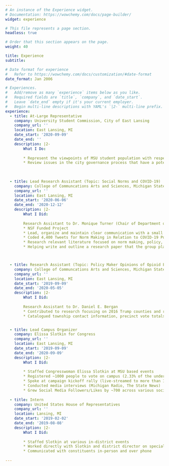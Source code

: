 ```yaml
---
# An instance of the Experience widget.
# Documentation: https://wowchemy.com/docs/page-builder/
widget: experience

# This file represents a page section.
headless: true

# Order that this section appears on the page.
weight: 40

title: Experience
subtitle:

# Date format for experience
#   Refer to https://wowchemy.com/docs/customization/#date-format
date_format: Jan 2006

# Experiences.
#   Add/remove as many `experience` items below as you like.
#   Required fields are `title`, `company`, and `date_start`.
#   Leave `date_end` empty if it's your current employer.
#   Begin multi-line descriptions with YAML's `|2-` multi-line prefix.
experience:
  - title: At-Large Representative
    company: University Student Commission, City of East Lansing
    company_url: ''
    location: East Lansing, MI
    date_start: '2020-09-09'
    date_end: ''
    description: |2-
        What I Do:
        
        * Represent the viewpoints of MSU student population with respect to city policies and legislation
        * Review issues in the city governance process that have a potential to affect the interests of the MSU student population and associated activities
       
        
 
  - title: Lead Research Assistant (Topic: Social Norms and COVID-19)
    company: College of Communcations Arts and Sciences, Michigan State University
    company_url: ''
    location: East Lansing, MI
    date_start: '2020-06-06'
    date_end: '2020-12-12'
    description: |2-
        What I Did:
        
        Research Assistant to Dr. Monique Turner (Chair of Department of Communication)
        * NSF Funded Project
        * Lead, organize and maintain clear communication with a small research team alongside a chair of the
        * Coded 4,400 Tweets for Norm Making in Relation to COVID-19 Policy
        * Research relevant literature focused on norm making, policy, and COVID-19
        * Helping write and outline a research paper that the group plans to publish



  - title: Research Assistant (Topic: Policy Maker Opinions of Opioid Epidemic)
    company: College of Communcations Arts and Sciences, Michigan State University
    company_url: ''
    location: East Lansing, MI
    date_start: '2019-09-09'
    date_end: '2020-05-05'
    description: |2-
        What I Did:
        
        Research Assistant to Dr. Daniel E. Bergan
        * Contributed to research focusing on 2016 Trump counties and relation to opioid use
        * Catalogued township contact information, precinct vote totals, and other demographic information for over 600 townships in Michigan and Ohio


  - title: Lead Campus Organizer
    company: Elissa Slotkin for Congress
    company_url: ''
    location: East Lansing, MI
    date_start: '2019-09-09'
    date_end: '2020-09-09'
    description: |2-
        What I Did:
        
        * Staffed Congresswoman Elissa Slotkin at MSU based events
        * Registered ~1000 people to vote on campus (2.33% of the undergraduate student population)
        * Spoke at campaign kickoff rally (live-streamed to more than 1,000 people)
        * Conducted media interviews (Michigan Radio, The State News)
        * Grew Social Media Followers/Likes by ~700 across various social platforms
  
  - title: Intern
    company: United States House of Representatives
    company_url: ''
    location: Lansing, MI
    date_start: '2019-02-02'
    date_end: '2019-08-08'
    description: |2-
        What I Did:
        
        * Staffed Slotkin at various in-district events
        * Worked directly with Slotkin and district director on special projects
        * Communicated with constituents in-person and over phone
  
---
```

